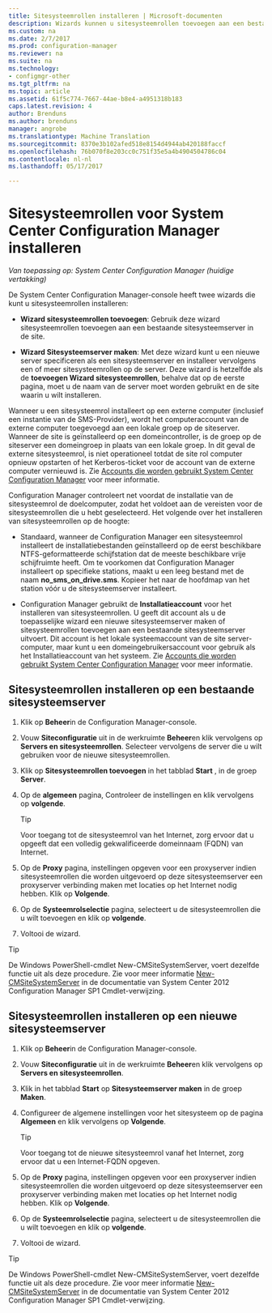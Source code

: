 ```yaml
---
title: Sitesysteemrollen installeren | Microsoft-documenten
description: Wizards kunnen u sitesysteemrollen toevoegen aan een bestaande of nieuwe sitesysteemserver in de site.
ms.custom: na
ms.date: 2/7/2017
ms.prod: configuration-manager
ms.reviewer: na
ms.suite: na
ms.technology:
- configmgr-other
ms.tgt_pltfrm: na
ms.topic: article
ms.assetid: 61f5c774-7667-44ae-b8e4-a4951318b183
caps.latest.revision: 4
author: Brenduns
ms.author: brenduns
manager: angrobe
ms.translationtype: Machine Translation
ms.sourcegitcommit: 8370e3b102afed518e8154d4944ab420188faccf
ms.openlocfilehash: 76b070f8e203cc0c751f35e5a4b4904504786c04
ms.contentlocale: nl-nl
ms.lasthandoff: 05/17/2017

---
```

# <a name="install-site-system-roles-for-system-center-configuration-manager"></a>Sitesysteemrollen voor System Center Configuration Manager installeren

*Van toepassing op: System Center Configuration Manager (huidige vertakking)*

De System Center Configuration Manager-console heeft twee wizards die kunt u sitesysteemrollen installeren:  

-   **Wizard sitesysteemrollen toevoegen**: Gebruik deze wizard sitesysteemrollen toevoegen aan een bestaande sitesysteemserver in de site.  

-   **Wizard Sitesysteemserver maken**: Met deze wizard kunt u een nieuwe server specificeren als een sitesysteemserver en installeer vervolgens een of meer sitesysteemrollen op de server. Deze wizard is hetzelfde als de **toevoegen Wizard sitesysteemrollen**, behalve dat op de eerste pagina, moet u de naam van de server moet worden gebruikt en de site waarin u wilt installeren.  

Wanneer u een sitesysteemrol installeert op een externe computer (inclusief een instantie van de SMS-Provider), wordt het computeraccount van de externe computer toegevoegd aan een lokale groep op de siteserver. Wanneer de site is geïnstalleerd op een domeincontroller, is de groep op de siteserver een domeingroep in plaats van een lokale groep. In dit geval de externe sitesysteemrol, is niet operationeel totdat de site rol computer opnieuw opstarten of het Kerberos-ticket voor de account van de externe computer vernieuwd is. Zie [Accounts die worden gebruikt System Center Configuration Manager](../../../../core/plan-design/hierarchy/accounts.md) voor meer informatie.  

Configuration Manager controleert net voordat de installatie van de sitesysteemrol de doelcomputer, zodat het voldoet aan de vereisten voor de sitesysteemrollen die u hebt geselecteerd. Het volgende over het installeren van sitesysteemrollen op de hoogte:  

-   Standaard, wanneer de Configuration Manager een sitesysteemrol installeert de installatiebestanden geïnstalleerd op de eerst beschikbare NTFS-geformatteerde schijfstation dat de meeste beschikbare vrije schijfruimte heeft. Om te voorkomen dat Configuration Manager installeert op specifieke stations, maakt u een leeg bestand met de naam **no_sms_on_drive.sms**. Kopieer het naar de hoofdmap van het station vóór u de sitesysteemserver installeert.  

-   Configuration Manager gebruikt de **Installatieaccount** voor het installeren van sitesysteemrollen. U geeft dit account als u de toepasselijke wizard een nieuwe sitesysteemserver maken of sitesysteemrollen toevoegen aan een bestaande sitesysteemserver uitvoert. Dit account is het lokale systeemaccount van de site server-computer, maar kunt u een domeingebruikersaccount voor gebruik als het Installatieaccount van het systeem. Zie [Accounts die worden gebruikt System Center Configuration Manager](../../../../core/plan-design/hierarchy/accounts.md) voor meer informatie.  

##  <a name="bkmk_Install"></a>Sitesysteemrollen installeren op een bestaande sitesysteemserver  

1.  Klik op **Beheer**in de Configuration Manager-console.  

2.  Vouw **Siteconfiguratie** uit in de werkruimte **Beheer**en klik vervolgens op **Servers en sitesysteemrollen**. Selecteer vervolgens de server die u wilt gebruiken voor de nieuwe sitesysteemrollen.  

3.  Klik op **Sitesysteemrollen toevoegen** in het tabblad **Start** , in de groep **Server**.  

4.  Op de **algemeen** pagina, Controleer de instellingen en klik vervolgens op **volgende**.  

    > [!TIP]  
    >  Voor toegang tot de sitesysteemrol van het Internet, zorg ervoor dat u opgeeft dat een volledig gekwalificeerde domeinnaam (FQDN) van Internet.  

5.  Op de **Proxy** pagina, instellingen opgeven voor een proxyserver indien sitesysteemrollen die worden uitgevoerd op deze sitesysteemserver een proxyserver verbinding maken met locaties op het Internet nodig hebben. Klik op **Volgende**.  

6.  Op de **Systeemrolselectie** pagina, selecteert u de sitesysteemrollen die u wilt toevoegen en klik op **volgende**.  

7.  Voltooi de wizard.  

> [!TIP]  
>  De Windows PowerShell-cmdlet New-CMSiteSystemServer, voert dezelfde functie uit als deze procedure. Zie voor meer informatie [New-CMSiteSystemServer](http://go.microsoft.com/fwlink/p/?LinkID=271414) in de documentatie van System Center 2012 Configuration Manager SP1 Cmdlet-verwijzing.  

## <a name="to-install-site-system-roles-on-a-new-site-system-server"></a>Sitesysteemrollen installeren op een nieuwe sitesysteemserver  

1.  Klik op **Beheer**in de Configuration Manager-console.  

2.  Vouw **Siteconfiguratie** uit in de werkruimte **Beheer**en klik vervolgens op **Servers en sitesysteemrollen**.  

3.  Klik in het tabblad **Start** op **Sitesysteemserver maken** in de groep **Maken**.  

4.  Configureer de algemene instellingen voor het sitesysteem op de pagina **Algemeen** en klik vervolgens op **Volgende**.  

    > [!TIP]  
    >  Voor toegang tot de nieuwe sitesysteemrol vanaf het Internet, zorg ervoor dat u een Internet-FQDN opgeven.  

5.  Op de **Proxy** pagina, instellingen opgeven voor een proxyserver indien sitesysteemrollen die worden uitgevoerd op deze sitesysteemserver een proxyserver verbinding maken met locaties op het Internet nodig hebben. Klik op **Volgende**.  

6.  Op de **Systeemrolselectie** pagina, selecteert u de sitesysteemrollen die u wilt toevoegen en klik op **volgende**.  

7.  Voltooi de wizard.  

> [!TIP]  
>  De Windows PowerShell-cmdlet New-CMSiteSystemServer, voert dezelfde functie uit als deze procedure. Zie voor meer informatie [New-CMSiteSystemServer](http://go.microsoft.com/fwlink/p/?LinkID=271414) in de documentatie van System Center 2012 Configuration Manager SP1 Cmdlet-verwijzing.  

